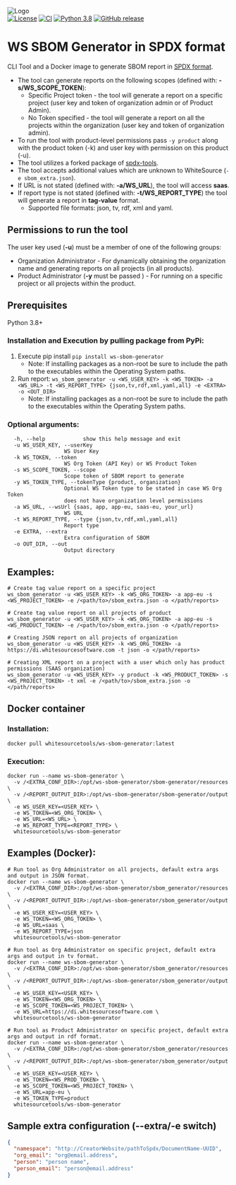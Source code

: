![Logo](https://whitesource-resources.s3.amazonaws.com/ws-sig-images/Whitesource_Logo_178x44.png)  
[![License](https://img.shields.io/badge/License-Apache%202.0-yellowgreen.svg)](https://opensource.org/licenses/Apache-2.0)
[![CI](https://github.com/whitesource-ps/ws-sbom-generator/actions/workflows/ci.yml/badge.svg)](https://github.com/whitesource-ps/ws-sbom-generator/actions/workflows/ci.yml)
[![Python 3.8](https://upload.wikimedia.org/wikipedia/commons/thumb/a/a5/Blue_Python_3.8_Shield_Badge.svg/76px-Blue_Python_3.8_Shield_Badge.svg.png)](https://www.python.org/downloads/release/python-380/)
[![GitHub release](https://img.shields.io/github/v/release/whitesource-ps/ws-sbom-generator)](https://github.com/whitesource-ps/ws-sbom-generator/releases/latest)  

# WS SBOM Generator in SPDX format
CLI Tool and a Docker image to generate SBOM report in [SPDX format](https://spdx.org).
* The tool can generate reports on the following scopes (defined with: **-s/WS_SCOPE_TOKEN**):
  * Specific Project token - the tool will generate a report on a specific project (user key and token of organization admin or of Product Admin).
  * No Token specified - the tool will generate a report on all the projects within the organization (user key and token of organization admin).
* To run the tool with product-level permissions pass `-y product` along with the product token (-k) and user key with permission on this product (-u).
* The tool utilizes a forked package of [spdx-tools](https://github.com/spdx/tools).
* The tool accepts additional values which are unknown to WhiteSource (`-e sbom_extra.json`).
* If URL is not stated (defined with: **-a/WS_URL**), the tool will access **saas**.
* If report type is not stated (defined with: **-t/WS_REPORT_TYPE**) the tool will generate a report in **tag-value** format.
  * Supported file formats: json, tv, rdf, xml and yaml.
  
## Permissions to run the tool
The user key used (**-u**) must be a member of one of the following groups:
- Organization Administrator - For dynamically obtaining the organization name and generating reports on all projects (in all products).
- Product Administrator (**-y** must be passed ) - For running on a specific project or all projects within the product.

## Prerequisites
Python 3.8+

### Installation and Execution by pulling package from PyPi:
1. Execute pip install `pip install ws-sbom-generator`
   * Note: If installing packages as a non-root be sure to include the path to the executables within the Operating System paths.
2. Run report: `ws_sbom_generator -u <WS_USER_KEY> -k <WS_TOKEN> -a <WS_URL> -t <WS_REPORT_TYPE> {json,tv,rdf,xml,yaml,all} -e <EXTRA> -o <OUT_DIR>`
   * Note: If installing packages as a non-root be sure to include the path to the executables within the Operating System paths.

### Optional arguments:
```shell
  -h, --help            show this help message and exit
  -u WS_USER_KEY, --userKey
                  WS User Key
  -k WS_TOKEN, --token 
                  WS Org Token (API Key) or WS Product Token
  -s WS_SCOPE_TOKEN, --scope 
                  Scope token of SBOM report to generate
  -y WS_TOKEN_TYPE, --tokenType {product, organization}
                  Optional WS Token type to be stated in case WS Org Token
                  does not have organization level permissions
  -a WS_URL, --wsUrl {saas, app, app-eu, saas-eu, your_url}
                  WS URL 
  -t WS_REPORT_TYPE, --type {json,tv,rdf,xml,yaml,all}
                  Report type
  -e EXTRA, --extra 
                  Extra configuration of SBOM
  -o OUT_DIR, --out 
                  Output directory
```
## Examples:
```shell
# Create tag value report on a specific project 
ws_sbom_generator -u <WS_USER_KEY> -k <WS_ORG_TOKEN> -a app-eu -s <WS_PROJECT_TOKEN> -e /<path/to>/sbom_extra.json -o </path/reports>

# Create tag value report on all projects of product 
ws_sbom_generator -u <WS_USER_KEY> -k <WS_ORG_TOKEN> -a app-eu -s <WS_PRODUCT_TOKEN> -e /<path/to>/sbom_extra.json -o </path/reports>

# Creating JSON report on all projects of organization
ws_sbom_generator -u <WS_USER_KEY> -k <WS_ORG_TOKEN> -a https://di.whitesourcesoftware.com -t json -o </path/reports>

# Creating XML report on a project with a user which only has product permissions (SAAS organization)   
ws_sbom_generator -u <WS_USER_KEY> -y product -k <WS_PRODUCT_TOKEN> -s <WS_PROJECT_TOKEN> -t xml -e /<path/to>/sbom_extra.json -o </path/reports>

```
## Docker container
### Installation:
```shell
docker pull whitesourcetools/ws-sbom-generator:latest 
 ```
### Execution:
```shell
docker run --name ws-sbom-generator \ 
  -v /<EXTRA_CONF_DIR>:/opt/ws-sbom-generator/sbom-generator/resources \ 
  -v /<REPORT_OUTPUT_DIR>:/opt/ws-sbom-generator/sbom-generator/output \
  -e WS_USER_KEY=<USER_KEY> \ 
  -e WS_TOKEN=<WS_ORG_TOKEN> \
  -e WS_URL=<WS_URL> \
  -e WS_REPORT_TYPE=<REPORT_TYPE> \
  whitesourcetools/ws-sbom-generator 
````

## Examples (Docker):
```shell
# Run tool as Org Administrator on all projects, default extra args and output in JSON format.
docker run --name ws-sbom-generator \  
  -v /<EXTRA_CONF_DIR>:/opt/ws-sbom-generator/sbom_generator/resources \ 
  -v /<REPORT_OUTPUT_DIR>:/opt/ws-sbom-generator/sbom_generator/output \
  -e WS_USER_KEY=<USER_KEY> \ 
  -e WS_TOKEN=<WS_ORG_TOKEN> \
  -e WS_URL=saas \
  -e WS_REPORT_TYPE=json
  whitesourcetools/ws-sbom-generator
  
# Run tool as Org Administrator on specific project, default extra args and output in tv format.
docker run --name ws-sbom-generator \  
  -v /<EXTRA_CONF_DIR>:/opt/ws-sbom-generator/sbom_generator/resources \
  -v /<REPORT_OUTPUT_DIR>:/opt/ws-sbom-generator/sbom_generator/output \
  -e WS_USER_KEY=<USER_KEY> \ 
  -e WS_TOKEN=<WS_ORG_TOKEN> \
  -e WS_SCOPE_TOKEN=<WS_PROJECT_TOKEN> \
  -e WS_URL=https://di.whitesourcesoftware.com \
  whitesourcetools/ws-sbom-generator

# Run tool as Product Administrator on specific project, default extra args and output in rdf format.
docker run --name ws-sbom-generator \  
  -v /<EXTRA_CONF_DIR>:/opt/ws-sbom-generator/sbom_generator/resources \
  -v /<REPORT_OUTPUT_DIR>:/opt/ws-sbom-generator/sbom_generator/output \
  -e WS_USER_KEY=<USER_KEY> \ 
  -e WS_TOKEN=<WS_PROD_TOKEN> \
  -e WS_SCOPE_TOKEN=<WS_PROJECT_TOKEN> \
  -e WS_URL=app-eu \
  -e WS_TOKEN_TYPE=product
  whitesourcetools/ws-sbom-generator
````

## Sample extra configuration (--extra/-e switch)
```json
{
  "namespace": "http://CreatorWebsite/pathToSpdx/DocumentName-UUID",
  "org_email": "org@email.address",
  "person": "person name",
  "person_email": "person@email.address"
}
```